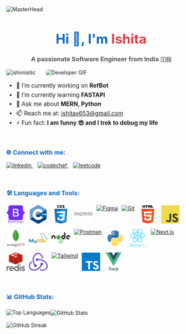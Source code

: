 ![MasterHead](https://user-images.githubusercontent.com/109351602/202650321-7f4da361-f98f-4345-8df4-adf352a11322.gif)
<!-- Header -->
<h1 align="center" style="font-size: 2.5em; color: #0A66C2;">Hi 👋, I'm <span style="color: #e63946;">Ishita</span></h1>
<h3 align="center" style="color: #555;">A passionate Software Engineer from India 🇮🇳</h3>

<!-- Developer GIF -->
<img src="https://user-images.githubusercontent.com/74038190/212741999-016fddbd-617a-4448-8042-0ecf907aea25.gif" alt="Developer GIF" width="400" align="right" style="margin-left: 20px; border-radius: 12px;" />

<!-- Profile views -->
<p align="left">
  <img src="https://komarev.com/ghpvc/?username=ishimistic&label=Profile%20views&color=0e75b6&style=flat" alt="ishimistic" />
</p>

<!-- Bio -->
<ul style="font-size: 1.1em; line-height: 1.6;">
  <li>🔭 I’m currently working on <strong>RefBot</strong></li>
  <li>🌱 I’m currently learning <strong>FASTAPI</strong></li>
  <li>💬 Ask me about <strong>MERN, Python</strong></li>
  <li>📫 Reach me at: <a href="mailto:ishitav653@gmail.com">ishitav653@gmail.com</a></li>
  <li>⚡ Fun fact: <strong>I am funny 😎 and I trek to debug my life</strong></li>
</ul>

<br />

<!-- Socials -->
<h3 align="left" style="color:#0A66C2;">🌐 Connect with me:</h3>
<p align="left">
  <a href="https://linkedin.com/in/ishita" target="_blank">
    <img src="https://raw.githubusercontent.com/rahuldkjain/github-profile-readme-generator/master/src/images/icons/Social/linked-in-alt.svg" alt="linkedin" width="40" height="40" />
  </a>
  &nbsp;&nbsp;
  <a href="https://www.codechef.com/users/ishtic_code" target="_blank">
    <img src="https://cdn.jsdelivr.net/npm/simple-icons@3.1.0/icons/codechef.svg" alt="codechef" width="40" height="40" />
  </a>
  &nbsp;&nbsp;
  <a href="https://www.leetcode.com/ishtic_code" target="_blank">
    <img src="https://raw.githubusercontent.com/rahuldkjain/github-profile-readme-generator/master/src/images/icons/Social/leet-code.svg" alt="leetcode" width="40" height="40" />
  </a>
</p>

<br />

<!-- Technologies -->
<h3 align="left" style="color:#0A66C2;">🛠️ Languages and Tools:</h3>

<p align="left" style="display: flex; flex-wrap: wrap; gap: 10px;">
  <!-- Repeat with logos -->
  <a href="https://getbootstrap.com/" target="_blank"><img src="https://raw.githubusercontent.com/devicons/devicon/master/icons/bootstrap/bootstrap-plain-wordmark.svg" width="50" alt="Bootstrap" /></a>
  <a href="https://www.w3schools.com/cpp/" target="_blank"><img src="https://raw.githubusercontent.com/devicons/devicon/master/icons/cplusplus/cplusplus-original.svg" width="50" alt="C++" /></a>
  <a href="https://www.w3schools.com/css/" target="_blank"><img src="https://raw.githubusercontent.com/devicons/devicon/master/icons/css3/css3-original-wordmark.svg" width="50" alt="CSS3" /></a>
  <a href="https://expressjs.com/" target="_blank"><img src="https://raw.githubusercontent.com/devicons/devicon/master/icons/express/express-original-wordmark.svg" width="50" alt="Express.js" /></a>
  <a href="https://www.figma.com/" target="_blank"><img src="https://www.vectorlogo.zone/logos/figma/figma-icon.svg" width="50" alt="Figma" /></a>
  <a href="https://git-scm.com/" target="_blank"><img src="https://www.vectorlogo.zone/logos/git-scm/git-scm-icon.svg" width="50" alt="Git" /></a>
  <a href="https://www.w3.org/html/" target="_blank"><img src="https://raw.githubusercontent.com/devicons/devicon/master/icons/html5/html5-original-wordmark.svg" width="50" alt="HTML5" /></a>
  <a href="https://developer.mozilla.org/en-US/docs/Web/JavaScript" target="_blank"><img src="https://raw.githubusercontent.com/devicons/devicon/master/icons/javascript/javascript-original.svg" width="50" alt="JavaScript" /></a>
  <a href="https://www.mongodb.com/" target="_blank"><img src="https://raw.githubusercontent.com/devicons/devicon/master/icons/mongodb/mongodb-original-wordmark.svg" width="50" alt="MongoDB" /></a>
  <a href="https://www.mysql.com/" target="_blank"><img src="https://raw.githubusercontent.com/devicons/devicon/master/icons/mysql/mysql-original-wordmark.svg" width="50" alt="MySQL" /></a>
  <a href="https://nodejs.org/" target="_blank"><img src="https://raw.githubusercontent.com/devicons/devicon/master/icons/nodejs/nodejs-original-wordmark.svg" width="50" alt="Node.js" /></a>
  <a href="https://postman.com/" target="_blank"><img src="https://www.vectorlogo.zone/logos/getpostman/getpostman-icon.svg" width="50" alt="Postman" /></a>
  <a href="https://www.python.org/" target="_blank"><img src="https://raw.githubusercontent.com/devicons/devicon/master/icons/python/python-original.svg" width="50" alt="Python" /></a>
  <a href="https://reactjs.org/" target="_blank"><img src="https://raw.githubusercontent.com/devicons/devicon/master/icons/react/react-original-wordmark.svg" width="50" alt="React" /></a>
  <a href="https://nextjs.org/" target="_blank"><img src="https://cdn.worldvectorlogo.com/logos/nextjs-2.svg" width="50" alt="Next.js" /></a>
  <a href="https://redis.io/" target="_blank"><img src="https://raw.githubusercontent.com/devicons/devicon/master/icons/redis/redis-original-wordmark.svg" width="50" alt="Redis" /></a>
  <a href="https://redux.js.org/" target="_blank"><img src="https://raw.githubusercontent.com/devicons/devicon/master/icons/redux/redux-original.svg" width="50" alt="Redux" /></a>
  <a href="https://tailwindcss.com/" target="_blank"><img src="https://www.vectorlogo.zone/logos/tailwindcss/tailwindcss-icon.svg" width="50" alt="Tailwind" /></a>
  <a href="https://www.typescriptlang.org/" target="_blank"><img src="https://raw.githubusercontent.com/devicons/devicon/master/icons/typescript/typescript-original.svg" width="50" alt="TypeScript" /></a>
  <a href="https://vuejs.org/" target="_blank"><img src="https://raw.githubusercontent.com/devicons/devicon/master/icons/vuejs/vuejs-original-wordmark.svg" width="50" alt="Vue.js" /></a>
</p>

<br />

<!-- GitHub Stats -->
<h3 align="left" style="color:#0A66C2;">📊 GitHub Stats:</h3>

<p>
  <img align="left" src="https://github-readme-stats.vercel.app/api/top-langs?username=ishimistic&show_icons=true&locale=en&layout=compact&theme=radical" alt="Top Languages" />
</p>

<p>
  <img align="center" src="https://github-readme-stats.vercel.app/api?username=ishimistic&show_icons=true&locale=en&theme=radical" alt="GitHub Stats" />
</p>

<p>
  <img align="center" src="https://github-readme-streak-stats.herokuapp.com/?user=ishimistic&theme=radical" alt="GitHub Streak" />
</p>
